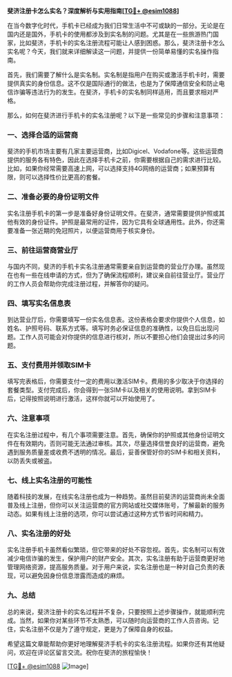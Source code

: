 **斐济注册卡怎么实名？深度解析与实用指南[[TG💪+ @esim1088](https://t.me/s/esim1088)]**

在当今数字化时代，手机卡已经成为我们日常生活中不可或缺的一部分。无论是在国内还是国外，手机卡的使用都涉及到实名制的问题。尤其是在一些旅游热门国家，比如斐济，手机卡的实名注册流程可能让人感到困惑。那么，斐济注册卡怎么实名呢？今天，我们就来详细解读这一问题，并提供一份简单易懂的实名操作指南。

首先，我们需要了解什么是实名制。实名制是指用户在购买或激活手机卡时，需要提供真实的身份信息。这不仅是国际通行的做法，也是为了保障通信安全和防止电信诈骗等违法行为的发生。在斐济，手机卡的实名制同样适用，而且要求相对严格。

那么，如何在斐济进行手机卡的实名注册呢？以下是一些常见的步骤和注意事项：

### **一、选择合适的运营商**
斐济的手机市场主要有几家主要运营商，比如Digicel、Vodafone等。这些运营商提供的服务各有特色，因此在选择手机卡之前，你需要根据自己的需求进行比较。比如，如果你经常需要高速上网，可以选择支持4G网络的运营商；如果预算有限，则可以选择性价比更高的套餐。

### **二、准备必要的身份证明文件**
实名注册手机卡的第一步是准备好身份证明文件。在斐济，通常需要提供护照或其他有效的身份证件。护照是最常用的证件，因为它具有全球通用性。此外，你还需要准备一张近期的免冠照片，以便运营商用于核实身份。

### **三、前往运营商营业厅**
与国内不同，斐济的手机卡实名注册通常需要亲自到运营商的营业厅办理。虽然现在也有一些在线申请的方式，但为了确保流程顺利，建议亲自前往营业厅。营业厅的工作人员会帮助你完成注册过程，并解答你的疑问。

### **四、填写实名信息表**
到达营业厅后，你需要填写一份实名信息表。这份表格会要求你提供个人信息，如姓名、护照号码、联系方式等。填写时务必保证信息的准确性，以免日后出现问题。工作人员可能会对你提供的信息进行核对，所以不要担心他们会提出过多的问题。

### **五、支付费用并领取SIM卡**
填写完表格后，你需要支付一定的费用以激活SIM卡。费用的多少取决于你选择的套餐类型。支付完成后，你会得到一张SIM卡以及相关的使用说明。拿到SIM卡后，记得按照说明进行激活，这样你就可以开始使用了。

### **六、注意事项**
在实名注册过程中，有几个事项需要注意。首先，确保你的护照或其他身份证明文件在有效期内，否则可能无法通过审核。其次，尽量选择信誉良好的运营商，避免遇到服务质量差或收费不透明的情况。最后，妥善保管好你的SIM卡和相关资料，以防丢失或被盗。

### **七、线上实名注册的可能性**
随着科技的发展，在线实名注册也成为一种趋势。虽然目前斐济的运营商尚未全面普及线上注册，但你可以关注运营商的官方网站或社交媒体账号，了解最新的服务动态。如果有线上注册的选项，你可以尝试通过这种方式节省时间和精力。

### **八、实名注册的好处**
实名注册手机卡虽然看似繁琐，但它带来的好处不容忽视。首先，实名制可以有效减少电信诈骗的发生，保护用户的财产安全。其次，实名注册有助于运营商更好地管理网络资源，提高服务质量。对于用户来说，实名注册也是一种对自己负责的表现，可以避免因身份信息泄露而造成的麻烦。

### **九、总结**
总的来说，斐济注册卡的实名过程并不复杂，只要按照上述步骤操作，就能顺利完成。当然，如果你对某些环节不太熟悉，可以随时向运营商的工作人员咨询。记住，实名注册不仅是为了遵守规定，更是为了保障自身的权益。

希望这篇文章能帮助你更好地理解斐济手机卡的实名注册流程。如果你还有其他疑问，欢迎在评论区留言交流。祝你在斐济的旅程愉快！

[[TG💪+ @esim1088](https://t.me/s/esim1088) ![Image](https://i.postimg.cc/4NQfJmqS/Snipaste-2025-05-13-00-14-12.png)]